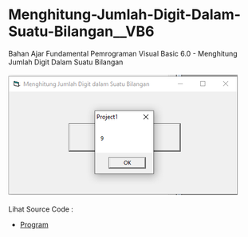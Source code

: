 # Menghitung-Jumlah-Digit-Dalam-Suatu-Bilangan__VB6
Bahan Ajar Fundamental Pemrograman Visual Basic 6.0 - Menghitung Jumlah Digit Dalam Suatu Bilangan<br><br>
<img src="https://github.com/RizkyKhapidsyah/Menghitung-Jumlah-Digit-Dalam-Suatu-Bilangan__VB6/blob/main/result/001.PNG"><br><br>
Lihat Source Code : <br>
- <a href="https://github.com/RizkyKhapidsyah/Menghitung-Jumlah-Digit-Dalam-Suatu-Bilangan__VB6/blob/main/Form1.frm">Program</a>
